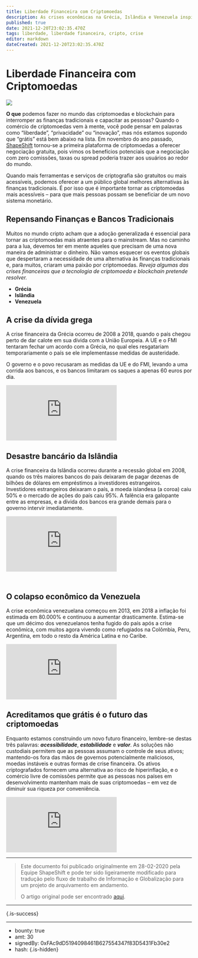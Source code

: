 ```yaml
---
title: Liberdade Financeira com Criptomoedas
description: As crises econômicas na Grécia, Islândia e Venezuela inspiram auto-soberania.
published: true
date: 2021-12-20T23:02:35.470Z
tags: liberdade, liberdade financeira, cripto, crise
editor: markdown
dateCreated: 2021-12-20T23:02:35.470Z
---
```


# Liberdade Financeira com Criptomoedas

![](https://assets.website-files.com/5e9a09610b7dce71f87f7f17/5e9a22d2559b4ab8b7c7e751_5e99305300cd26eab1185e69_1_WFtnL4Laytf18So09joYpg.png)

**O que** podemos fazer no mundo das criptomoedas e blockchain para interromper as finanças tradicionais e capacitar as pessoas? Quando o comércio de criptomoedas vem à mente, você pode pensar em palavras como “liberdade”, “privacidade” ou “inovação”, mas nós estamos supondo que “grátis” está bem abaixo na lista. Em novembro do ano passado, [ShapeShift](http://www.shapeshift.com/) tornou-se a primeira plataforma de criptomoedas a oferecer negociação gratuita, pois vimos os benefícios potenciais que a negociação com zero comissões, taxas ou spread poderia trazer aos usuários ao redor do mundo.

Quando mais ferramentas e serviços de criptografia são gratuitos ou mais acessíveis, podemos oferecer a um público global melhores alternativas às finanças tradicionais. É por isso que é importante tornar as criptomoedas mais acessíveis – para que mais pessoas possam se beneficiar de um novo sistema monetário.

## Repensando Finanças e Bancos Tradicionais

Muitos no mundo cripto acham que a adoção generalizada é essencial para tornar as criptomoedas mais atraentes para o mainstream. Mas no caminho para a lua, devemos ter em mente aqueles que precisam de uma nova maneira de administrar o dinheiro. Não vamos esquecer os eventos globais que despertaram a necessidade de uma alternativa às finanças tradicionais e, para muitos, criaram uma paixão por criptomoedas. *Reveja algumas das crises financeiras que a tecnologia de criptomoeda e blockchain pretende resolver.*

* **Grécia**
* **Islândia**
* **Venezuela**<br/>

## A crise da dívida grega

A crise financeira da Grécia ocorreu de 2008 a 2018, quando o país chegou perto de dar calote em sua dívida com a União Europeia. A UE e o FMI tentaram fechar um acordo com a Grécia, no qual eles resgatariam temporariamente o país se ele implementasse medidas de austeridade.

O governo e o povo recusaram as medidas da UE e do FMI, levando a uma corrida aos bancos, e os bancos limitaram os saques a apenas 60 euros por dia.

<iframe allowfullscreen="" frameborder="0" scrolling="auto" src="https://cdn.embedly.com/widgets/media.html?src=https%3A%2F%2Fwww.youtube.com%2Fembed %2F9gW2UnmVuwI%3Ffeature%3Doembed&amp;display_name=YouTube&amp;url=https%3A%2F%2Fwww.youtube.com%2Fwatch%3Fv%3D9gW2UnmVuwI&amp;image=https%3A%2F%2Fi.ytimg.com%2Fvi%2F9gW2UnmVuwI%2Fhqdefault .jpg&amp;key=a19fcc184b9711e1b4764040d3dc5c07&amp;type=text%2Fhtml&amp;schema=youtube"></iframe>

## Desastre bancário da Islândia

A crise financeira da Islândia ocorreu durante a recessão global em 2008, quando os três maiores bancos do país deixaram de pagar dezenas de bilhões de dólares em empréstimos a investidores estrangeiros. Investidores estrangeiros deixaram o país, a moeda islandesa (a coroa) caiu 50% e o mercado de ações do país caiu 95%. A falência era galopante entre as empresas, e a dívida dos bancos era grande demais para o governo intervir imediatamente.

<iframe allowfullscreen="" frameborder="0" scrolling="auto" src="https://cdn.embedly.com/widgets/media.html?src=https%3A%2F%2Fwww.youtube.com%2Fembed %2FeDKmEwP-5pg%3Ffeature%3Doembed&amp;display_name=YouTube&amp;url=https%3A%2F%2Fwww.youtube.com%2Fwatch%3Fv%3DeDKmEwP-5pg&amp;image=https%3A%2F%2Fi.ytimg.com%2Fvi %2FeDKmEwP-5pg%2Fhqdefault.jpg&amp;key=a19fcc184b9711e1b4764040d3dc5c07&amp;type=text%2Fhtml&amp;schema=youtube"></iframe>

## <br/>O colapso econômico da Venezuela

A crise econômica venezuelana começou em 2013, em 2018 a inflação foi estimada em 80.000% e continuou a aumentar drasticamente. Estima-se que um décimo dos venezuelanos tenha fugido do país após a crise econômica, com muitos agora vivendo como refugiados na Colômbia, Peru, Argentina, em todo o resto da América Latina e no Caribe.

<iframe allowfullscreen="" frameborder="0" scrolling="auto" src="https://cdn.embedly.com/widgets/media.html?src=https%3A%2F%2Fwww.youtube.com%2Fembed %2FSCz1x5-tgig%3Ffeature%3Doembed&amp;display_name=YouTube&amp;url=https%3A%2F%2Fwww.youtube.com%2Fwatch%3Fv%3DSCz1x5-tgig&amp;image=https%3A%2F%2Fi.ytimg.com%2Fvi %2FSCz1x5-tgig%2Fhqdefault.jpg&amp;key=a19fcc184b9711e1b4764040d3dc5c07&amp;type=text%2Fhtml&amp;schema=youtube"></iframe>

## Acreditamos que grátis é o futuro das criptomoedas

Enquanto estamos construindo um novo futuro financeiro, lembre-se destas três palavras: ***acessibilidade***, ***estabilidade*** e ***valor***. As soluções não custodiais permitem que as pessoas assumam o controle de seus ativos; mantendo-os fora das mãos de governos potencialmente maliciosos, moedas instáveis e outras formas de crise financeira. Os ativos criptografados fornecem uma alternativa ao risco de hiperinflação, e o comércio livre de comissões permite que as pessoas nos países em desenvolvimento mantenham mais de suas criptomoedas – em vez de diminuir sua riqueza por conveniência.

<iframe allowfullscreen="" frameborder="0" scrolling="auto" src="https://cdn.embedly.com/widgets/media.html?type=text%2Fhtml&amp;key=a19fcc184b9711e1b4764040d3dc5c07&amp;schema=twitter&amp;url = https% 3A // twitter.com / erikvoorhees / status / 1222901700962344962 & amp; imagem = https% 3a // i.embed.ly / 1 / image% 3furl% 3dhttps% 253a% 252F% 252fpbs.twimg.com% 252fProfile_images% 252f12244576 %252FI_jrXRgb_400x400.jpg%26key%3Da19fcc184b9711e1b4764040d3dc5c07"></iframe>


---

> Este documento foi publicado originalmente em 28-02-2020 pela Equipe ShapeShift e pode ter sido ligeiramente modificado para tradução pelo fluxo de trabalho de Informação e Globalização para um projeto de arquivamento em andamento.
>
> O artigo original pode ser encontrado [aqui](https://shapeshift.com/library/financial-freedom-with-crypto).

---

{.is-success}

---

- bounty: true
- amt: 30
- signedBy: 0xFAc9dD5194098461B627554347f83D5431Fb30e2
- hash: 
{.is-hidden}
